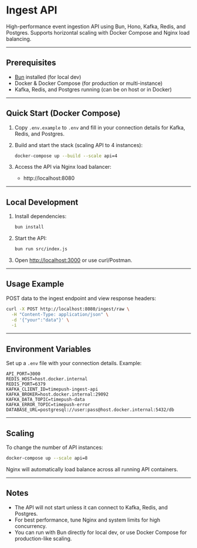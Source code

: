 # Ingest API

High-performance event ingestion API using Bun, Hono, Kafka, Redis, and Postgres. Supports horizontal scaling with Docker Compose and Nginx load balancing.

---

## Prerequisites

- [Bun](https://bun.sh/) installed (for local dev)
- Docker & Docker Compose (for production or multi-instance)
- Kafka, Redis, and Postgres running (can be on host or in Docker)

---

## Quick Start (Docker Compose)

1. Copy `.env.example` to `.env` and fill in your connection details for Kafka, Redis, and Postgres.
2. Build and start the stack (scaling API to 4 instances):

   ```sh
   docker-compose up --build --scale api=4
   ```

3. Access the API via Nginx load balancer:

   - http://localhost:8080

---

## Local Development

1. Install dependencies:
   ```sh
   bun install
   ```
2. Start the API:
   ```sh
   bun run src/index.js
   ```
3. Open [http://localhost:3000](http://localhost:3000) or use curl/Postman.

---

## Usage Example

POST data to the ingest endpoint and view response headers:

```sh
curl -X POST http://localhost:8080/ingest/raw \
  -H "Content-Type: application/json" \
  -d '{"your":"data"}' \
  -i
```

---

## Environment Variables

Set up a `.env` file with your connection details. Example:

```env
API_PORT=3000
REDIS_HOST=host.docker.internal
REDIS_PORT=6379
KAFKA_CLIENT_ID=timepush-ingest-api
KAFKA_BROKER=host.docker.internal:29092
KAFKA_DATA_TOPIC=timepush-data
KAFKA_ERROR_TOPIC=timepush-error
DATABASE_URL=postgresql://user:pass@host.docker.internal:5432/db
```

---

## Scaling

To change the number of API instances:

```sh
docker-compose up --scale api=8
```

Nginx will automatically load balance across all running API containers.

---

## Notes

- The API will not start unless it can connect to Kafka, Redis, and Postgres.
- For best performance, tune Nginx and system limits for high concurrency.
- You can run with Bun directly for local dev, or use Docker Compose for production-like scaling.
